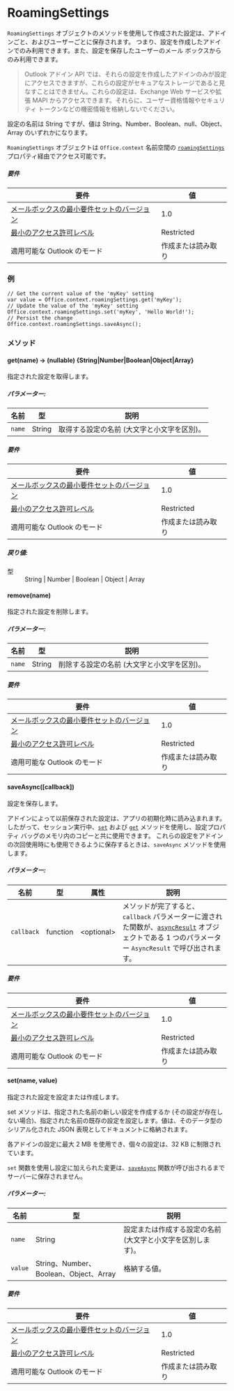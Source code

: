 

# RoamingSettings

`RoamingSettings` オブジェクトのメソッドを使用して作成された設定は、アドインごと、およびユーザーごとに保存されます。 つまり、設定を作成したアドインでのみ利用できます。また、設定を保存したユーザーのメール ボックスからのみ利用できます。

> Outlook アドイン API では、それらの設定を作成したアドインのみが設定にアクセスできますが、これらの設定がセキュアなストレージであると見なすことはできません。これらの設定は、Exchange Web サービスや拡張 MAPI からアクセスできます。それらに、ユーザー資格情報やセキュリティ トークンなどの機密情報を格納しないでください。

設定の名前は String ですが、値は String、Number、Boolean、null、Object、Array のいずれかになります。

`RoamingSettings` オブジェクトは `Office.context` 名前空間の [`roamingSettings`](Office.context.md#roamingsettings-roamingsettings) プロパティ経由でアクセス可能です。

##### 要件

|要件| 値|
|---|---|
|[メールボックスの最小要件セットのバージョン](./tutorial-api-requirement-sets.md)| 1.0|
|[最小のアクセス許可レベル](../../docs/outlook/understanding-outlook-add-in-permissions.md)| Restricted|
|適用可能な Outlook のモード| 作成または読み取り|

### 例

```
// Get the current value of the 'myKey' setting
var value = Office.context.roamingSettings.get('myKey');
// Update the value of the 'myKey' setting
Office.context.roamingSettings.set('myKey', 'Hello World!');
// Persist the change
Office.context.roamingSettings.saveAsync();
```

### メソッド

####  get(name) → (nullable) {String|Number|Boolean|Object|Array}

指定された設定を取得します。

##### パラメーター:

|名前| 型| 説明|
|---|---|---|
|`name`| String|取得する設定の名前 (大文字と小文字を区別)。|

##### 要件

|要件| 値|
|---|---|
|[メールボックスの最小要件セットのバージョン](./tutorial-api-requirement-sets.md)| 1.0|
|[最小のアクセス許可レベル](../../docs/outlook/understanding-outlook-add-in-permissions.md)| Restricted|
|適用可能な Outlook のモード| 作成または読み取り|

##### 戻り値:

<dl class="param-type">

<dt>型</dt>

<dd>String | Number | Boolean | Object | Array</dd>

</dl>

####  remove(name)

指定された設定を削除します。

##### パラメーター:

|名前| 型| 説明|
|---|---|---|
|`name`| String|削除する設定の名前 (大文字と小文字を区別)。|

##### 要件

|要件| 値|
|---|---|
|[メールボックスの最小要件セットのバージョン](./tutorial-api-requirement-sets.md)| 1.0|
|[最小のアクセス許可レベル](../../docs/outlook/understanding-outlook-add-in-permissions.md)| Restricted|
|適用可能な Outlook のモード| 作成または読み取り|
####  saveAsync([callback])

設定を保存します。

アドインによって以前保存された設定は、アプリの初期化時に読み込まれます。したがって、セッション実行中、[`set`](RoamingSettings.md#setname-value) および [`get`](RoamingSettings.md#getname--nullable-stringnumberbooleanobjectarray) メソッドを使用し、設定プロパティ バッグのメモリ内のコピーと共に使用できます。 これらの設定をアドインの次回使用時にも使用できるように保存するときは、`saveAsync` メソッドを使用します。

##### パラメーター:

|名前| 型| 属性| 説明|
|---|---|---|---|
|`callback`| function| &lt;optional&gt;|メソッドが完了すると、`callback` パラメーターに渡された関数が、[`asyncResult`](simple-types.md#asyncresult) オブジェクトである 1 つのパラメーター `AsyncResult` で呼び出されます。 |

##### 要件

|要件| 値|
|---|---|
|[メールボックスの最小要件セットのバージョン](./tutorial-api-requirement-sets.md)| 1.0|
|[最小のアクセス許可レベル](../../docs/outlook/understanding-outlook-add-in-permissions.md)| Restricted|
|適用可能な Outlook のモード| 作成または読み取り|
####  set(name, value)

指定された設定を設定または作成します。

set メソッドは、指定された名前の新しい設定を作成するか (その設定が存在しない場合)、指定された名前の既存の設定を設定します。値は、そのデータ型のシリアル化された JSON 表現としてドキュメントに格納されます。

各アドインの設定に最大 2 MB を使用でき、個々の設定は、32 KB に制限されています。

`set` 関数を使用し設定に加えられた変更は、[`saveAsync`](RoamingSettings.md#saveasynccallback) 関数が呼び出されるまでサーバーに保存されません。

##### パラメーター:

|名前| 型| 説明|
|---|---|---|
|`name`| String|設定または作成する設定の名前 (大文字と小文字を区別します)。|
|`value`| String、Number、Boolean、Object、Array|格納する値。|

##### 要件

|要件| 値|
|---|---|
|[メールボックスの最小要件セットのバージョン](./tutorial-api-requirement-sets.md)| 1.0|
|[最小のアクセス許可レベル](../../docs/outlook/understanding-outlook-add-in-permissions.md)| Restricted|
|適用可能な Outlook のモード| 作成または読み取り|
